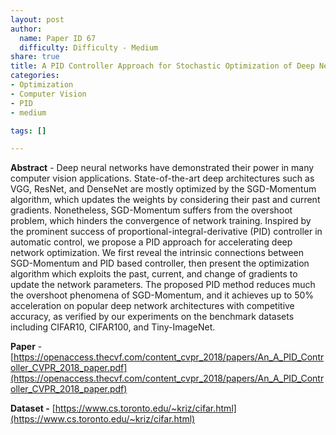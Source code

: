 ```yaml
---
layout: post
author:
  name: Paper ID 67
  difficulty: Difficulty - Medium
share: true
title: A PID Controller Approach for Stochastic Optimization of Deep Networks
categories:
- Optimization
- Computer Vision
- PID
- medium

tags: []

---
```

**Abstract** - Deep neural networks have demonstrated their power in many computer vision applications. State-of-the-art deep architectures such as VGG, ResNet, and DenseNet are mostly optimized by the SGD-Momentum algorithm, which updates the weights by considering their past and current gradients. Nonetheless, SGD-Momentum suffers from the overshoot problem, which hinders the convergence of network training. Inspired by the prominent success of proportional-integral-derivative (PID) controller in automatic control, we propose a PID approach for accelerating deep network optimization. We first reveal the intrinsic connections between SGD-Momentum and PID based controller, then present the optimization algorithm which exploits the past, current, and change of gradients to update the network parameters. The proposed PID method reduces much the overshoot phenomena of SGD-Momentum, and it achieves up to 50% acceleration on popular deep network architectures with competitive accuracy, as verified by our experiments on the benchmark datasets including CIFAR10, CIFAR100, and Tiny-ImageNet.

**Paper** - [https://openaccess.thecvf.com/content_cvpr_2018/papers/An_A_PID_Controller_CVPR_2018_paper.pdf](https://openaccess.thecvf.com/content_cvpr_2018/papers/An_A_PID_Controller_CVPR_2018_paper.pdf)

**Dataset -** [https://www.cs.toronto.edu/~kriz/cifar.html](https://www.cs.toronto.edu/~kriz/cifar.html)
    